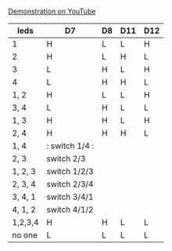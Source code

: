 [Demonstration on YouTube]([http://test.com/](https://youtu.be/82xAW-GQ7RA))

| leds   |   D7   |   D8   |   D11  |   D12  |
|--------|--------|--------|--------|--------|
| 1      |    H   |    L   |    L   |    H   |
| 2      |    H   |    L   |    H   |    L   |
| 3      |    L   |    H   |    L   |    H   |
| 4      |    L   |    H   |    H   |    L   |
| 1, 2   |    H   |    L   |    L   |    H   |
| 3, 4   |    L   |    H   |    L   |    L   |
| 1, 3   |    H   |    H   |    L   |    H   |
| 2, 4   |    H   |    H   |    H   |    L   |
| 1, 4   |:            switch 1/4           :|
| 2, 3   |             switch 2/3            |
|1, 2, 3 |            switch 1/2/3           |
|2, 3, 4 |            switch 2/3/4           |
|3, 4, 1 |            switch 3/4/1           |
|4, 1, 2 |            switch 4/1/2           |
|1,2,3,4 |    H   |    H   |    L   |    L   |
| no one |    L   |    L   |    L   |    L   |
